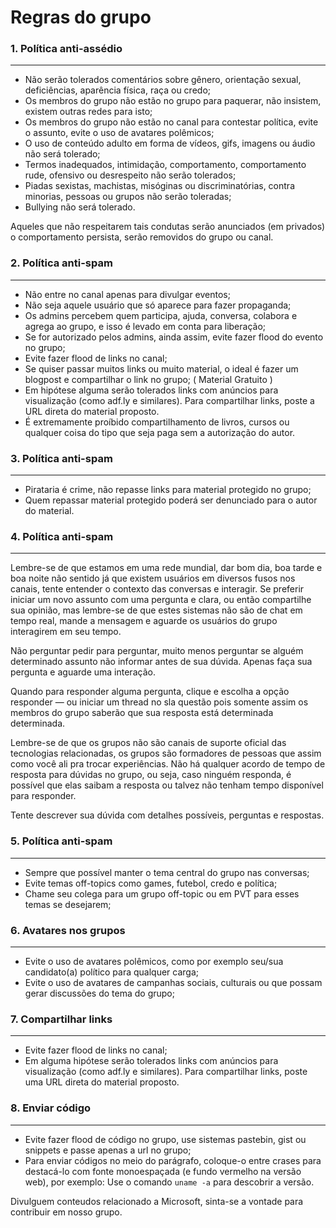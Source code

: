 # Regras do grupo

### 1. Política anti-assédio
------------

- Não serão tolerados comentários sobre gênero, orientação sexual, deficiências, aparência física, raça ou credo;
- Os membros do grupo não estão no grupo para paquerar, não insistem, existem outras redes para isto;
- Os membros do grupo não estão no canal para contestar política, evite o assunto, evite o uso de avatares polêmicos;
- O uso de conteúdo adulto em forma de vídeos, gifs, imagens ou áudio não será tolerado;
- Termos inadequados, intimidação, comportamento, comportamento rude, ofensivo ou desrespeito não serão tolerados;
- Piadas sexistas, machistas, misóginas ou discriminatórias, contra minorias, pessoas ou grupos não serão toleradas;
- Bullying não será tolerado.

Aqueles que não respeitarem tais condutas serão anunciados (em privados) o comportamento persista, serão removidos do grupo ou canal.

### 2. Política anti-spam
------------
- Não entre no canal apenas para divulgar eventos;
- Não seja aquele usuário que só aparece para fazer propaganda;
- Os admins percebem quem participa, ajuda, conversa, colabora e agrega ao grupo, e isso é levado em conta para liberação;
- Se for autorizado pelos admins, ainda assim, evite fazer flood do evento no grupo;
- Evite fazer flood de links no canal;
- Se quiser passar muitos links ou muito material, o ideal é fazer um blogpost e compartilhar o link no grupo; ( Material Gratuito )
- Em hipótese alguma serão tolerados links com anúncios para visualização (como adf.ly e similares). Para compartilhar links, poste a URL direta do material proposto.
- É extremamente proíbido compartilhamento de livros, cursos ou qualquer coisa do tipo que seja paga sem a autorização do autor.

### 3. Política anti-spam
------------
- Pirataria é crime, não repasse links para material protegido no grupo;
- Quem repassar material protegido poderá ser denunciado para o autor do material.

### 4. Política anti-spam
------------
Lembre-se de que estamos em uma rede mundial, dar bom dia, boa tarde e boa noite não sentido já que existem usuários em diversos fusos nos canais, tente entender o contexto das conversas e interagir. Se preferir iniciar um novo assunto com uma pergunta e clara, ou então compartilhe sua opinião, mas lembre-se de que estes sistemas não são de chat em tempo real, mande a mensagem e aguarde os usuários do grupo interagirem em seu tempo.

Não perguntar pedir para perguntar, muito menos perguntar se alguém determinado assunto não informar antes de sua dúvida. Apenas faça sua pergunta e aguarde uma interação.

Quando para responder alguma pergunta, clique e escolha a opção responder — ou iniciar um thread no sla questão pois somente assim os membros do grupo saberão que sua resposta está determinada determinada.

Lembre-se de que os grupos não são canais de suporte oficial das tecnologias relacionadas, os grupos são formadores de pessoas que assim como você ali pra trocar experiências. Não há qualquer acordo de tempo de resposta para dúvidas no grupo, ou seja, caso ninguém responda, é possível que elas saibam a resposta ou talvez não tenham tempo disponível para responder.

Tente descrever sua dúvida com detalhes possíveis, perguntas e respostas.

### 5. Política anti-spam
------------
- Sempre que possível manter o tema central do grupo nas conversas;
- Evite temas off-topics como games, futebol, credo e política;
- Chame seu colega para um grupo off-topic ou em PVT para esses temas se desejarem;

### 6. Avatares nos grupos
------------
- Evite o uso de avatares polêmicos, como por exemplo seu/sua candidato(a) político para qualquer carga;
- Evite o uso de avatares de campanhas sociais, culturais ou que possam gerar discussões do tema do grupo;

### 7. Compartilhar links
------------
- Evite fazer flood de links no canal;
- Em alguma hipótese serão tolerados links com anúncios para visualização (como adf.ly e similares). Para compartilhar links, poste uma URL direta do material proposto.

### 8. Enviar código
------------
- Evite fazer flood de código no grupo, use sistemas pastebin, gist ou snippets e passe apenas a url no grupo;
- Para enviar códigos no meio do parágrafo, coloque-o entre crases para destacá-lo com fonte monoespaçada (e fundo vermelho na versão web), por exemplo: Use o comando `uname -a` para descobrir a versão.

Divulguem conteudos relacionado a Microsoft, sinta-se a vontade para contribuir em nosso grupo.

